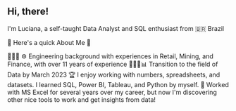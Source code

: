 ## Hi, there!

I'm Luciana, a self-taught Data Analyst and SQL enthusiast from 🇧🇷 Brazil 

🐝 Here's a quick About Me 🐝 

👷🏾‍♀️ ⚙️ Engineering background with experiences in Retail, Mining, and Finance, with over 11 years of experience
👩🏾‍💻📊 Transition to the field of Data by March 2023
 🏆  I enjoy working with numbers, spreadsheets, and datasets. I learned SQL, Power BI, Tableau, and Python by myself.
 🎲 Worked with MS Excel for several years over my career, but now I'm discovering other nice tools to work and get insights from data!

